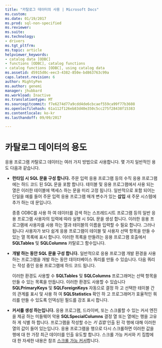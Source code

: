 ```yaml
---
title: "카탈로그 데이터의 사용 | Microsoft Docs"
ms.custom: 
ms.date: 01/19/2017
ms.prod: sql-non-specified
ms.reviewer: 
ms.suite: 
ms.technology:
- drivers
ms.tgt_pltfrm: 
ms.topic: article
helpviewer_keywords:
- catalog data [ODBC]
- functions [ODBC], catalog functions
- catalog functions [ODBC], using catalog data
ms.assetid: d5915d0c-eec3-4382-850e-bd863763c99a
caps.latest.revision: 6
author: MightyPen
ms.author: genemi
manager: jhubbard
ms.workload: Inactive
ms.translationtype: MT
ms.sourcegitcommit: f7e6274d77a9cdd4de6cbcaef559ca99f77b3608
ms.openlocfilehash: 61a112f126eb83d40e350c5cc275f28438f15383
ms.contentlocale: ko-kr
ms.lasthandoff: 09/09/2017

---
```

# <a name="uses-of-catalog-data"></a>카탈로그 데이터의 용도
응용 프로그램 카탈로그 데이터는 여러 가지 방법으로 사용합니다. 몇 가지 일반적인 용도 다음과 같습니다.  
  
-   **런타임 시 SQL 문을 구성 합니다.** 주문 입력 응용 프로그램 등의 수직 응용 프로그램에는 하드 코드 된 SQL 문을 포함 합니다. 테이블 및 응용 프로그램에서 사용 되는 열은 이러한 테이블에 액세스 하는 문을 미리 고정 됩니다. 일반적으로 포함 되어는 단일을 예를 들어 주문 입력 응용 프로그램 매개 변수가 있는 **삽입** 새 주문 시스템에 추가 하는 데 문입니다.  
  
     종종 ODBC를 사용 하 여 데이터를 검색 하는 스프레드시트 프로그램 등의 일반 응용 프로그램 사용자의 입력에 따라 실행 시 SQL 문을 생성 합니다. 이러한 응용 프로그램에 사용자를 사용 하는 열과 테이블의 이름을 입력할 수 필요 합니다. 그러나 됩니다 사용자가 보다 쉽게 응용 프로그램이 테이블 및 사용자 선택 항목을 만들 수 있는 열 목록에 표시 합니다. 이러한 목록을 만들려는 응용 프로그램 호출에서 **SQLTables** 및 **SQLColumns** 카탈로그 함수입니다.  
  
-   **개발 하는 동안 SQL 문을 구성 합니다.** 일반적으로 응용 프로그램 개발 환경을 사용 하는 프로그램을 개발 하는 동안 데이터베이스 쿼리를 만들 수 있습니다. 다음 쿼리는 작성 중인 응용 프로그램에 하드 코드 됩니다.  
  
     이러한 환경도 사용할 수 **SQLTables** 및 **SQLColumns** 프로그래머는 선택 항목을 만들 수 있는 목록을 만듭니다. 이러한 환경도 사용할 수 있습니다 **SQLPrimaryKeys** 및 **SQLForeignKeys** 자동으로 결정 하 고 선택한 테이블 간의 관계를 표시 및 사용 하 여 **SQLStatistics** 확인 하 고 프로그래머가 효율적인 쿼리를 만들 수 있도록 인덱싱된 필드를 강조 표시 합니다.  
  
-   **커서를 생성 하는입니다.** 응용 프로그램, 드라이버, 또는 스크롤할 수 있는 커서 엔진을 제공 하는 미들웨어 악용 **SQLSpecialColumns** 결정 열 또는 열에는 행을 고유 하 게 식별 하 합니다. 프로그램을 작성할 수는 *키 집합* 인출 된 각 행에 대해 이러한 열의 값이 들어 있는입니다. 응용 프로그램을 행으로 다시 스크롤하면 이러한 값을 행에 대 한 가장 최근 데이터를 인출 유도할 합니다. 스크롤 가능 커서와 키 집합에 대 한 자세한 내용은 참조 [스크롤 가능 커서](../../../odbc/reference/develop-app/scrollable-cursors.md)합니다.

